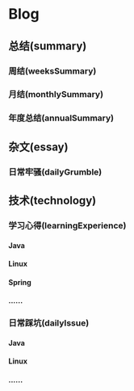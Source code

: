 # Blog

## 总结(summary)

### 周结(weeksSummary)

### 月结(monthlySummary)

### 年度总结(annualSummary)

## 杂文(essay)

### 日常牢骚(dailyGrumble)

## 技术(technology)

### 学习心得(learningExperience)

#### Java

#### Linux

#### Spring

#### ......

### 日常踩坑(dailyIssue)

#### Java

#### Linux

#### ......
